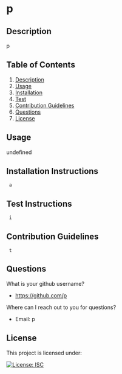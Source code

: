 # p
## Description
p

## Table of Contents
1. [Description](#description)
1. [Usage](#usage)
1. [Installation](#installation-instructions)
1. [Test](#test-instructions)
1. [Contribution Guidelines](#contribution-guidelines)
1. [Questions](#questions)
1. [License](#license)

## Usage 
undefined

## Installation Instructions

     a
  
  

## Test Instructions

     i
  
  

## Contribution Guidelines

     t
  
  

## Questions
What is your github username? 

  * https://github.com/p

Where can I reach out to you for questions? 

  * Email: p

## License
This project is licensed under:

[![License: ISC](https://img.shields.io/badge/License-ISC-blue.svg)](https://opensource.org/licenses/ISC)

